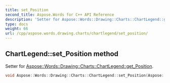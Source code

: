 ```yaml
---
title: set_Position
second_title: Aspose.Words for C++ API Reference
description: 'Setter for Aspose::Words::Drawing::Charts::ChartLegend::get_Position.'
type: docs
weight: 66
url: /cpp/aspose.words.drawing.charts/chartlegend/set_position/
---
```

## ChartLegend::set_Position method


Setter for [Aspose::Words::Drawing::Charts::ChartLegend::get_Position](../get_position/).

```cpp
void Aspose::Words::Drawing::Charts::ChartLegend::set_Position(Aspose::Words::Drawing::Charts::LegendPosition value)
```

